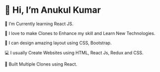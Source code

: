 <h1>👋 Hi, I’m Anukul Kumar</h1>
🌱 I’m Currently learning React JS.

🌱 I love to make Clones to Enhance my skill and Learn New Technologies.

🎨 I can design amazing layout using CSS, Bootstrap.

💻 I usually Create Websites using HTML, React Js, Redux and CSS.

🚀 Built Multiple Clones using React.

<!---
Anukul198/Anukul198 is a ✨ special ✨ repository because its `README.md` (this file) appears on your GitHub profile.
You can click the Preview link to take a look at your changes.
--->
